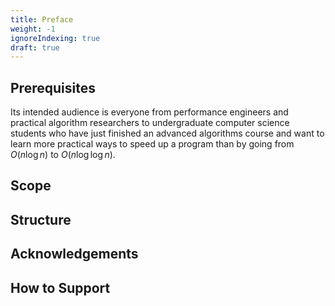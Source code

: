 ```yaml
---
title: Preface
weight: -1
ignoreIndexing: true
draft: true
---
```


## Prerequisites

Its intended audience is everyone from performance engineers and practical algorithm researchers to undergraduate computer science students who have just finished an advanced algorithms course and want to learn more practical ways to speed up a program than by going from $O(n \log n)$ to $O(n \log \log n)$.

## Scope

## Structure

## Acknowledgements

## How to Support
